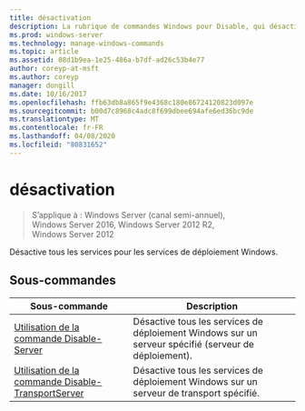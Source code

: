 ```yaml
---
title: désactivation
description: La rubrique de commandes Windows pour Disable, qui désactive tous les services pour les services de déploiement Windows.
ms.prod: windows-server
ms.technology: manage-windows-commands
ms.topic: article
ms.assetid: 08d1b9ea-1e25-486a-b7df-ad26c53b4e77
author: coreyp-at-msft
ms.author: coreyp
manager: dongill
ms.date: 10/16/2017
ms.openlocfilehash: ffb63db8a865f9e4368c180e86724120823d097e
ms.sourcegitcommit: b00d7c8968c4adc8f699dbee694afe6ed36bc9de
ms.translationtype: MT
ms.contentlocale: fr-FR
ms.lasthandoff: 04/08/2020
ms.locfileid: "80831652"
---
```

# <a name="disable"></a>désactivation

>S’applique à : Windows Server (canal semi-annuel), Windows Server 2016, Windows Server 2012 R2, Windows Server 2012

Désactive tous les services pour les services de déploiement Windows.

## <a name="subcommands"></a>Sous-commandes
|Sous-commande|Description|
|-------|--------|
|[Utilisation de la commande Disable-Server](using-the-disable-server-command.md)|Désactive tous les services de déploiement Windows sur un serveur spécifié (serveur de déploiement).|
|[Utilisation de la commande Disable-TransportServer](using-the-disable-transportserver-command.md)|Désactive tous les services de déploiement Windows sur un serveur de transport spécifié.|
